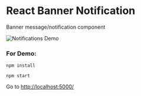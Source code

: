 # React Banner Notification
Banner message/notification component

![Notifications Demo](https://cdn.rawgit.com/vasanthk/react-banner-notification/master/demo/demo.gif)

### For Demo:
``npm install``

``npm start``

Go to [http://localhost:5000/](http://localhost:5000/)